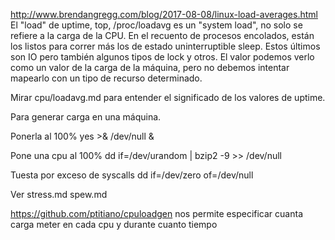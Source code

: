 http://www.brendangregg.com/blog/2017-08-08/linux-load-averages.html
El "load" de uptime, top, /proc/loadavg es un "system load", no solo se refiere a la carga de la CPU.
En el recuento de procesos encolados, están los listos para correr más los de estado uninterruptible sleep.
Estos últimos son IO pero también algunos tipos de lock y otros.
El valor podemos verlo como un valor de la carga de la máquina, pero no debemos intentar mapearlo con un tipo de recurso determinado.


Mirar cpu/loadavg.md para entender el significado de los valores de uptime.


Para generar carga en una máquina.

Ponerla al 100%
yes >& /dev/null &

Pone una cpu al 100%
dd if=/dev/urandom | bzip2 -9 >> /dev/null

Tuesta por exceso de syscalls
dd if=/dev/zero of=/dev/null


Ver
stress.md
spew.md


https://github.com/ptitiano/cpuloadgen
nos permite especificar cuanta carga meter en cada cpu y durante cuanto tiempo
